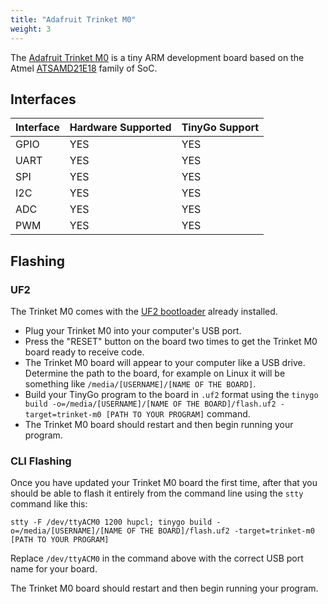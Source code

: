 ```yaml
---
title: "Adafruit Trinket M0"
weight: 3
---
```


The [Adafruit Trinket M0](https://www.adafruit.com/product/3500) is a tiny ARM development board based on the Atmel [ATSAMD21E18](https://www.microchip.com/wwwproducts/en/ATSAMD21E18) family of SoC.

## Interfaces

| Interface | Hardware Supported | TinyGo Support |
| --------- | ------------- | ----- |
| GPIO      | YES | YES |
| UART      | YES | YES |
| SPI      | YES | YES |
| I2C      | YES | YES |
| ADC      | YES | YES |
| PWM      | YES | YES |

## Flashing

### UF2

The Trinket M0 comes with the [UF2 bootloader](https://github.com/Microsoft/uf2) already installed.

- Plug your Trinket M0 into your computer's USB port.
- Press the "RESET" button on the board two times to get the Trinket M0 board ready to receive code.
- The Trinket M0 board will appear to your computer like a USB drive. Determine the path to the board, for example on Linux it will be something like `/media/[USERNAME]/[NAME OF THE BOARD]`.
- Build your TinyGo program to the board in `.uf2` format using the `tinygo build -o=/media/[USERNAME]/[NAME OF THE BOARD]/flash.uf2 -target=trinket-m0 [PATH TO YOUR PROGRAM]` command.
- The Trinket M0 board should restart and then begin running your program.

### CLI Flashing

Once you have updated your Trinket M0 board the first time, after that you should be able to flash it entirely from the command line using the `stty` command like this:

```
stty -F /dev/ttyACM0 1200 hupcl; tinygo build -o=/media/[USERNAME]/[NAME OF THE BOARD]/flash.uf2 -target=trinket-m0 [PATH TO YOUR PROGRAM]
```

Replace `/dev/ttyACM0` in the command above with the correct USB port name for your board.

The Trinket M0 board should restart and then begin running your program.
